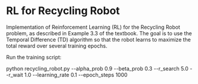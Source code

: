 # RL for Recycling Robot

Implementation of Reinforcement Learning (RL) for the Recycling Robot problem, as described in Example 3.3 of the textbook. The goal is to use the Temporal Difference (TD) algorithm so that the robot learns to maximize the total reward over several training epochs.

Run the training script:

python recycling_robot.py --alpha_prob 0.9 --beta_prob 0.3 --r_search 5.0 --r_wait 1.0 --learning_rate 0.1 --epoch_steps 1000
